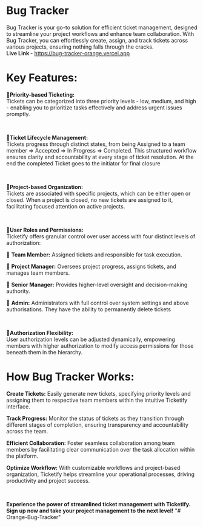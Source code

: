 ﻿# Bug Tracker

Bug Tracker is your go-to solution for efficient ticket management, designed to streamline your project workflows and enhance team collaboration. With Bug Tracker, you can effortlessly create, assign, and track tickets across various projects, ensuring nothing falls through the cracks. 
<br> **Live Link -** https://bug-tracker-orange.vercel.app


# Key Features:


🥇**Priority-based Ticketing:**<br>
Tickets can be categorized into three priority levels - low, medium, and high - enabling you to prioritize tasks effectively and address urgent issues promptly.

<br>


🥇**Ticket Lifecycle Management:**<br>
Tickets progress through distinct states, from being Assigned to a team member => Accepted => In Progress => Completed. 
This structured workflow ensures clarity and accountability at every stage of ticket resolution. At the end the completed Ticket goes to the initiator for final closure

<br>

🥇**Project-based Organization:**<br>
Tickets are associated with specific projects, which can be either open or closed. When a project is closed, no new tickets are assigned to it, facilitating focused attention on active projects.

<br>

🥇**User Roles and Permissions:**<br>
Ticketify offers granular control over user access with four distinct levels of authorization:

🥈  __Team Member:__ Assigned tickets and responsible for task execution.

🥈  __Project Manager:__ Oversees project progress, assigns tickets, and manages team members.

🥈  __Senior Manager:__ Provides higher-level oversight and decision-making authority.

🥈  __Admin:__ Administrators with full control over system settings and above authorisations. They have the ability to permanently delete tickets

<br>

🥇**Authorization Flexibility:**<br> User authorization levels can be adjusted dynamically, empowering members with higher authorization to modify access permissions for those beneath them in the hierarchy.

# How Bug Tracker Works:


__Create Tickets:__ Easily generate new tickets, specifying priority levels and assigning them to respective team members within the intuitive Ticketify interface.

__Track Progress:__ Monitor the status of tickets as they transition through different stages of completion, ensuring transparency and accountability across the team.

__Efficient Collaboration:__ Foster seamless collaboration among team members by facilitating clear communication over the task allocation within the platform.

__Optimize Workflow:__ With customizable workflows and project-based organization, Ticketify helps streamline your operational processes, driving productivity and project success.

<br>

**Experience the power of streamlined ticket management with Ticketify. Sign up now and take your project management to the next level!**
"# Orange-Bug-Tracker" 
